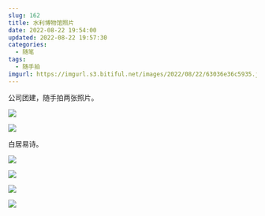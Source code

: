 ```yaml
---
slug: 162
title: 水利博物馆照片
date: 2022-08-22 19:54:00
updated: 2022-08-22 19:57:30
categories: 
  - 随笔
tags: 
  - 随手拍
imgurl: https://imgurl.s3.bitiful.net/images/2022/08/22/63036e36c5935.jpg
---
```



公司团建，随手拍两张照片。

![](https://imgurl.s3.bitiful.net/images/2022/08/22/63036e36c5935.jpg)

![](https://imgurl.s3.bitiful.net/images/2022/08/22/63036e3936ef3.jpg)

白居易诗。

![](https://imgurl.s3.bitiful.net/images/2022/08/22/63036e37d6f52.jpg)

![](https://imgurl.s3.bitiful.net/images/2022/08/22/63036e386cabd.jpg)

![](https://imgurl.s3.bitiful.net/images/2022/08/22/63036e38c9210.jpg)

![](https://imgurl.s3.bitiful.net/images/2022/08/22/63036e373d56e.jpg)